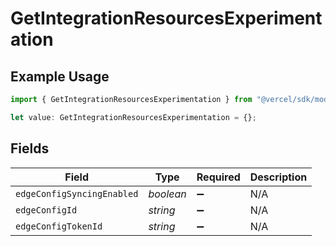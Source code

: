 # GetIntegrationResourcesExperimentation

## Example Usage

```typescript
import { GetIntegrationResourcesExperimentation } from "@vercel/sdk/models/getintegrationresourcesop.js";

let value: GetIntegrationResourcesExperimentation = {};
```

## Fields

| Field                      | Type                       | Required                   | Description                |
| -------------------------- | -------------------------- | -------------------------- | -------------------------- |
| `edgeConfigSyncingEnabled` | *boolean*                  | :heavy_minus_sign:         | N/A                        |
| `edgeConfigId`             | *string*                   | :heavy_minus_sign:         | N/A                        |
| `edgeConfigTokenId`        | *string*                   | :heavy_minus_sign:         | N/A                        |